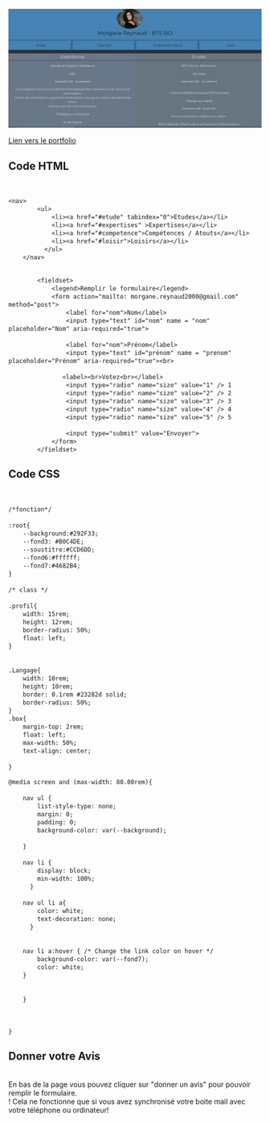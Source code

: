 


![screenshot](asset/Capture.png)

[Lien vers le portfolio](https://reynaud2000.github.io/Portfolio/index.html "Lien vers le portfolio")

## Code HTML

<br>

```
<nav>
        <ul>
            <li><a href="#etude" tabindex="0">Etudes</a></li>
            <li><a href="#expertises" >Expertises</a></li>
            <li><a href="#competence">Compétences / Atouts</a></li>
            <li><a href="#loisir">Loisirs</a></li>
          </ul> 
    </nav>
```

```

        <fieldset>
            <legend>Remplir le formulaire</legend>
            <form action="mailto: morgane.reynaud2000@gmail.com" method="post">
                <label for="nom">Nom</label>
                <input type="text" id="nom" name = "nom" placeholder="Nom" aria-required="true">

                <label for="nom">Prénom</label>
                <input type="text" id="prénom" name = "prenom" placeholder="Prénom" aria-required="true"><br>

               <label><br>Votez<br></label>
                <input type="radio" name="size" value="1" /> 1 
                <input type="radio" name="size" value="2" /> 2 
                <input type="radio" name="size" value="3" /> 3 
                <input type="radio" name="size" value="4" /> 4 
                <input type="radio" name="size" value="5" /> 5 

                <input type="submit" value="Envoyer">
            </form>
        </fieldset>
```

## Code CSS

<br>

```
/*fonction*/

:root{
    --background:#292F33;
    --fond3: #B0C4DE;
    --soustitre:#CCD6DD;
    --fond6:#ffffff;
    --fond7:#4682B4;
}

/* class */

.profil{
    width: 15rem;
    height: 12rem;
    border-radius: 50%;
    float: left;
}


.Langage{
    width: 10rem;
    height: 10rem;
    border: 0.1rem #23282d solid;
    border-radius: 50%;
}
.box{
    margin-top: 2rem;
    float: left;
    max-width: 50%;
    text-align: center;

}
```

```
@media screen and (max-width: 80.00rem){

    nav ul {
        list-style-type: none;
        margin: 0;
        padding: 0;
        background-color: var(--background);
        
    }
      
    nav li {
        display: block;
        min-width: 100%;
      }
    
    nav ul li a{
        color: white;
        text-decoration: none;
      }


    nav li a:hover { /* Change the link color on hover */
        background-color: var(--fond7);
        color: white;
    }

        
    }

    
  
}
```

## Donner votre Avis
<br>
En bas de la page vous pouvez cliquer sur "donner un avis" pour pouvoir remplir le formulaire. <br>
! Cela ne fonctionne que si vous avez synchronisé votre boite mail avec votre téléphone ou ordinateur!

